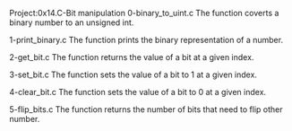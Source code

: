 Project:0x14.C-Bit manipulation
0-binary_to_uint.c
The function coverts a binary number to an unsigned int.

1-print_binary.c
The function prints the binary representation of a number.

2-get_bit.c
The function returns the value of a bit at a given index.

3-set_bit.c
The function sets the value of a bit to 1 at a given index.

4-clear_bit.c
The function sets the value of a bit to 0 at a given index.

5-flip_bits.c
The function returns the number of bits that need to flip other number.